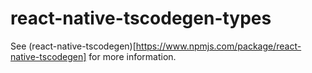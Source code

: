 # react-native-tscodegen-types

See (react-native-tscodegen)[https://www.npmjs.com/package/react-native-tscodegen] for more information.
